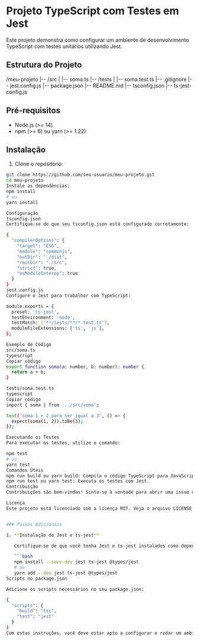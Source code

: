 # Projeto TypeScript com Testes em Jest

Este projeto demonstra como configurar um ambiente de desenvolvimento TypeScript com testes unitários utilizando Jest.

## Estrutura do Projeto

/meu-projeto
|-- /src
| |-- soma.ts
|-- /tests
| |-- soma.test.ts
|-- .gitignore
|-- jest.config.js
|-- package.json
|-- README.md
|-- tsconfig.json
|-- ts-jest-config.js

## Pré-requisitos

- Node.js (>= 14)
- npm (>= 6) ou yarn (>= 1.22)

## Instalação

1. Clone o repositório:

```bash
git clone https://github.com/seu-usuario/meu-projeto.git
cd meu-projeto
Instale as dependências:
npm install
# ou
yarn install

Configuração
tsconfig.json
Certifique-se de que seu tsconfig.json está configurado corretamente:

{
  "compilerOptions": {
    "target": "ES6",
    "module": "commonjs",
    "outDir": "./dist",
    "rootDir": "./src",
    "strict": true,
    "esModuleInterop": true
  }
}
jest.config.js
Configure o Jest para trabalhar com TypeScript:

module.exports = {
  preset: 'ts-jest',
  testEnvironment: 'node',
  testMatch: ['**/tests/**/*.test.ts'],
  moduleFileExtensions: ['ts', 'js'],
};

Exemplo de Código
src/soma.ts
typescript
Copiar código
export function soma(a: number, b: number): number {
  return a + b;
}

tests/soma.test.ts
typescript
Copiar código
import { soma } from '../src/soma';

test('soma 1 + 2 para ser igual a 3', () => {
  expect(soma(1, 2)).toBe(3);
});

Executando os Testes
Para executar os testes, utilize o comando:

npm test
# ou
yarn test
Comandos Úteis
npm run build ou yarn build: Compila o código TypeScript para JavaScript.
npm run test ou yarn test: Executa os testes com Jest.
Contribuição
Contribuições são bem-vindas! Sinta-se à vontade para abrir uma issue ou enviar um pull request.

Licença
Este projeto está licenciado sob a licença MIT. Veja o arquivo LICENSE para mais detalhes.


### Passos Adicionais

1. **Instalação do Jest e ts-jest**

   Certifique-se de que você tenha Jest e ts-jest instalados como dependências de desenvolvimento:

   ```bash
   npm install --save-dev jest ts-jest @types/jest
   # ou
   yarn add --dev jest ts-jest @types/jest
Scripts no package.json

Adicione os scripts necessários no seu package.json:

{
  "scripts": {
    "build": "tsc",
    "test": "jest"
  }
}
Com estas instruções, você deve estar apto a configurar e rodar um ambiente de desenvolvimento TypeScript com testes unitários utilizando Jest.

